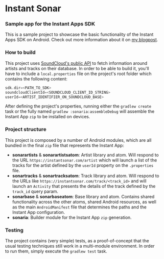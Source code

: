 # Instant Sonar
### Sample app for the Instant Apps SDK

This is a sample project to showcase the basic functionality of the Instant Apps SDK on Android. Check out more information about it on [my blogpost](https://medium.com/@juliozynger).

### How to build

This project uses [SoundCloud's public API](https://developers.soundcloud.com/docs/api/guide) to fetch information around artists and tracks on their database. In order to be able to build it, you'll have to include a `local.properties` file on the project's root folder which contains the following content:
```groovy
sdk.dir=<PATH_TO_SDK>
soundcloudClientId=<SOUNDCLOUD_CLIENT_ID_STRING>
userId=<ARTIST_IDENTIFIER_ON_SOUNDCLOUD_BASE>
```

After defining the project's properties, running either the `gradlew create` task or the fully named `gradlew :sonaria:assembleDebug` will assemble the Instant App `zip` to be installed on devices.

### Project structure

This project is composed by a number of Android modules, which are all bundled in the final `zip` file that represents the Instant App:
 - **sonarartists** & **sonarartistsatom**: Artist library and atom. Will respond to the URL `https://instantsonar.com/artist` which will launch a list of the tracks for the artist defined by the `userId` property on the `.properties` file.
 - **sonartracks** & **sonartracksatom**: Track library and atom. Will respond to the URLs like `https://instantsonar.com/track/<track_id>` and will launch an `Activity` that presents the details of the track defined by the `track_id` query param.
 - **sonarbase** & **sonarbaseatom**: Base library and atom. Contains shared functionality across the other atoms, shared Android resources, as well as the main `AndroidManifest` file that determines the paths and the Instant App configuration.
 - **sonaria**: Builder module for the Instant App `zip` generation.

### Testing

The project contains (very simple) tests, as a proof-of-concept that the usual testing techniques still work in a multi-module environment. In order to run them, simply execute the `gradlew test` task.

